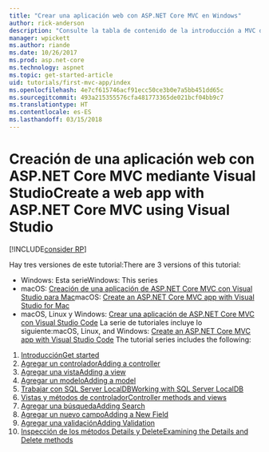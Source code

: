 ```yaml
---
title: "Crear una aplicación web con ASP.NET Core MVC en Windows"
author: rick-anderson
description: "Consulte la tabla de contenido de la introducción a MVC de ASP.NET Core mediante Visual Studio en Windows."
manager: wpickett
ms.author: riande
ms.date: 10/26/2017
ms.prod: asp.net-core
ms.technology: aspnet
ms.topic: get-started-article
uid: tutorials/first-mvc-app/index
ms.openlocfilehash: 4e7cf615746acf91ecc50ce3b0e7a5bb451dd65c
ms.sourcegitcommit: 493a215355576cfa481773365de021bcf04bb9c7
ms.translationtype: HT
ms.contentlocale: es-ES
ms.lasthandoff: 03/15/2018
---
```

# <a name="create-a-web-app-with-aspnet-core-mvc-using-visual-studio"></a><span data-ttu-id="e1af1-103">Creación de una aplicación web con ASP.NET Core MVC mediante Visual Studio</span><span class="sxs-lookup"><span data-stu-id="e1af1-103">Create a web app with ASP.NET Core MVC using Visual Studio</span></span>

[!INCLUDE[consider RP](../../includes/razor.md)]

<span data-ttu-id="e1af1-104">Hay tres versiones de este tutorial:</span><span class="sxs-lookup"><span data-stu-id="e1af1-104">There are 3 versions of this tutorial:</span></span>

* <span data-ttu-id="e1af1-105">Windows: Esta serie</span><span class="sxs-lookup"><span data-stu-id="e1af1-105">Windows: This series</span></span>
* <span data-ttu-id="e1af1-106">macOS: [Creación de una aplicación de ASP.NET Core MVC con Visual Studio para Mac](xref:tutorials/first-mvc-app-mac/start-mvc)</span><span class="sxs-lookup"><span data-stu-id="e1af1-106">macOS: [Create an ASP.NET Core MVC app with Visual Studio for Mac](xref:tutorials/first-mvc-app-mac/start-mvc)</span></span>
* <span data-ttu-id="e1af1-107">macOS, Linux y Windows: [Crear una aplicación de ASP.NET Core MVC con Visual Studio Code](xref:tutorials/first-mvc-app-xplat/start-mvc) La serie de tutoriales incluye lo siguiente:</span><span class="sxs-lookup"><span data-stu-id="e1af1-107">macOS, Linux, and Windows: [Create an ASP.NET Core MVC app with Visual Studio Code](xref:tutorials/first-mvc-app-xplat/start-mvc) The tutorial series includes the following:</span></span>

1. [<span data-ttu-id="e1af1-108">Introducción</span><span class="sxs-lookup"><span data-stu-id="e1af1-108">Get started</span></span>](start-mvc.md)
1. [<span data-ttu-id="e1af1-109">Agregar un controlador</span><span class="sxs-lookup"><span data-stu-id="e1af1-109">Adding a controller</span></span>](adding-controller.md)
1. [<span data-ttu-id="e1af1-110">Agregar una vista</span><span class="sxs-lookup"><span data-stu-id="e1af1-110">Adding a view</span></span>](adding-view.md)
1. [<span data-ttu-id="e1af1-111">Agregar un modelo</span><span class="sxs-lookup"><span data-stu-id="e1af1-111">Adding a model</span></span>](adding-model.md)
1. [<span data-ttu-id="e1af1-112">Trabajar con SQL Server LocalDB</span><span class="sxs-lookup"><span data-stu-id="e1af1-112">Working with SQL Server LocalDB</span></span>](working-with-sql.md)
1. [<span data-ttu-id="e1af1-113">Vistas y métodos de controlador</span><span class="sxs-lookup"><span data-stu-id="e1af1-113">Controller methods and views</span></span>](controller-methods-views.md)
1. [<span data-ttu-id="e1af1-114">Agregar una búsqueda</span><span class="sxs-lookup"><span data-stu-id="e1af1-114">Adding Search</span></span>](search.md)
1. [<span data-ttu-id="e1af1-115">Agregar un nuevo campo</span><span class="sxs-lookup"><span data-stu-id="e1af1-115">Adding a New Field</span></span>](new-field.md)
1. [<span data-ttu-id="e1af1-116">Agregar una validación</span><span class="sxs-lookup"><span data-stu-id="e1af1-116">Adding Validation</span></span>](validation.md)
1. [<span data-ttu-id="e1af1-117">Inspección de los métodos Details y Delete</span><span class="sxs-lookup"><span data-stu-id="e1af1-117">Examining the Details and Delete methods</span></span>](details.md)

